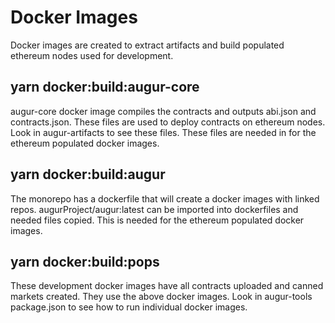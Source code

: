 # Docker Images

Docker images are created to extract artifacts and build populated ethereum nodes used for development.

## yarn docker:build:augur-core

augur-core docker image compiles the contracts and outputs abi.json and contracts.json. These files are used to deploy contracts on ethereum nodes. Look in augur-artifacts to see these files. These files are needed in for the ethereum populated docker images.

## yarn docker:build:augur

The monorepo has a dockerfile that will create a docker images with linked repos. augurProject/augur:latest can be imported into dockerfiles and needed files copied. This is needed for the ethereum populated docker images.

## yarn docker:build:pops

These development docker images have all contracts uploaded and canned markets created. They use the above docker images. Look in augur-tools package.json to see how to run individual docker images.
